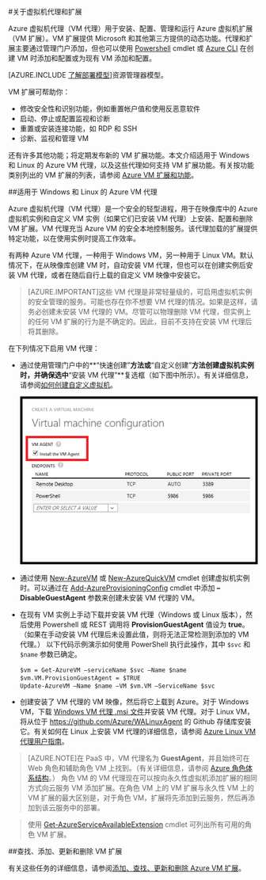 <properties
 pageTitle="Azure VM 代理和扩展 | Microsoft Azure"
 description="提供了代理和扩展的概述以及如何使用经典部署模型安装代理。"
 services="virtual-machines"
 documentationCenter=""
 authors="squillace"
 manager="timlt"
 editor=""
 tags="azure-service-management"/>

<tags
 	ms.service="virtual-machines"
 	ms.date="09/22/2015"
 	wacn.date="11/12/2015"/>

#关于虚拟机代理和扩展

Azure 虚拟机代理（VM 代理）用于安装、配置、管理和运行 Azure 虚拟机扩展（VM 扩展）。VM 扩展提供 Microsoft 和其他第三方提供的动态功能。代理和扩展主要通过管理门户添加，但也可以使用 [Powershell](/documentation/articles/powershell-install-configure) cmdlet 或 [Azure CLI](/documentation/articles/xplat-install) 在创建 VM 时添加和配置或为现有 VM 添加和配置。

[AZURE.INCLUDE [了解部署模型](../includes/learn-about-deployment-models-classic-include.md)]资源管理器模型。



VM 扩展可帮助你：

-   修改安全性和识别功能，例如重置帐户值和使用反恶意软件
-   启动、停止或配置监视和诊断
-   重置或安装连接功能，如 RDP 和 SSH
-   诊断、监视和管理 VM

还有许多其他功能；将定期发布新的 VM 扩展功能。本文介绍适用于 Windows 和 Linux 的 Azure VM 代理，以及这些代理如何支持 VM 扩展功能。有关按功能类别列出的 VM 扩展的列表，请参阅 [Azure VM 扩展和功能](/documentation/articles/virtual-machines-extensions-features)。

##适用于 Windows 和 Linux 的 Azure VM 代理

Azure 虚拟机代理（VM 代理）是一个安全的轻型进程，用于在映像库中的 Azure 虚拟机实例和自定义 VM 实例（如果它们已安装 VM 代理）上安装、配置和删除 VM 扩展。VM 代理充当 Azure VM 的安全本地控制服务。该代理加载的扩展提供特定功能，以在使用实例时提高工作效率。

有两种 Azure VM 代理，一种用于 Windows VM，另一种用于 Linux VM。默认情况下，在从映像库创建 VM 时，自动安装 VM 代理，但也可以在创建实例后安装 VM 代理，或者在随后自行上载的自定义 VM 映像中安装它。

>[AZURE.IMPORTANT]这些 VM 代理是非常轻量级的，可启用虚拟机实例的安全管理的服务。可能也存在你不想要 VM 代理的情况。如果是这样，请务必创建未安装 VM 代理的 VM。尽管可以物理删除 VM 代理，但实例上的任何 VM 扩展的行为是不确定的。因此，目前不支持在安装 VM 代理后将其删除。

在下列情况下启用 VM 代理：

-   通过使用管理门户中的**“快速创建”**方法或**“自定义创建”**方法创建虚拟机实例时，并确保选中**“安装 VM 代理”**复选框（如下图中所示）。有关详细信息，请参阅[如何创建自定义虚拟机](/documentation/articles/virtual-machines-create-custom)。

    ![VM 代理复选框](./media/virtual-machines-extensions-agent-about/IC719409.png "VM 代理复选框")

-   通过使用 [New-AzureVM](https://msdn.microsoft.com/zh-cn/library/azure/dn495254.aspx) 或 [New-AzureQuickVM](https://msdn.microsoft.com/zh-cn/library/azure/dn495183.aspx) cmdlet 创建虚拟机实例时。可以通过在 [Add-AzureProvisioningConfig](https://msdn.microsoft.com/zh-cn/library/azure/dn495299.aspx) cmdlet 中添加 **–DisableGuestAgent** 参数来创建未安装 VM 代理的 VM。

-   在现有 VM 实例上手动下载并安装 VM 代理（Windows 或 Linux 版本），然后使用 Powershell 或 REST 调用将 **ProvisionGuestAgent** 值设为 **true**。（如果在手动安装 VM 代理后未设置此值，则将无法正常检测到添加的 VM 代理。） 以下代码示例演示如何使用 PowerShell 执行此操作，其中 `$svc` 和 `$name` 参数已确定。

        $vm = Get-AzureVM –serviceName $svc –Name $name
        $vm.VM.ProvisionGuestAgent = $TRUE
        Update-AzureVM –Name $name –VM $vm.VM –ServiceName $svc

-   创建安装了 VM 代理的 VM 映像，然后将它上载到 Azure。对于 Windows VM，下载 [Windows VM 代理 .msi 文件](http://go.microsoft.com/fwlink/?LinkID=394789&clcid=0x409)并安装 VM 代理。对于 Linux VM，将从位于 <https://github.com/Azure/WALinuxAgent> 的 Github 存储库安装它。有关如何在 Linux 上安装 VM 代理的详细信息，请参阅 [Azure Linux VM 代理用户指南](/documentation/articles/virtual-machines-linux-agent-user-guide)。

>[AZURE.NOTE]在 PaaS 中，VM 代理名为 **GuestAgent**，并且始终可在 Web 角色和辅助角色 VM 上找到。（有关详细信息，请参阅 [Azure 角色体系结构](http://blogs.msdn.com/b/kwill/archive/2011/05/05/windows-azure-role-architecture.aspx)。） 角色 VM 的 VM 代理现在可以按向永久性虚拟机添加扩展的相同方式向云服务 VM 添加扩展。在角色 VM 上的 VM 扩展与永久性 VM 上的 VM 扩展的最大区别是，对于角色 VM，扩展将先添加到云服务，然后再添加到该云服务中的部署。

>使用
[Get-AzureServiceAvailableExtension](https://msdn.microsoft.com/zh-cn/library/azure/dn722498.aspx) cmdlet 可列出所有可用的角色 VM 扩展。

##查找、添加、更新和删除 VM 扩展  

有关这些任务的详细信息，请参阅[添加、查找、更新和删除 Azure VM 扩展](/documentation/articles/virtual-machines-extensions-install)。

<!---HONumber=79-->